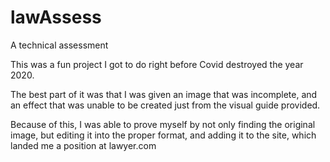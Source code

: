 # lawAssess
A technical assessment

This was a fun project I got to do right before Covid destroyed the year 2020. 

The best part of it was that I was given an image that was incomplete, and an effect that was unable to be created just from the visual guide provided. 

Because of this, I was able to prove myself by not only finding the original image, but editing it into the proper format, and adding it to the site, which landed me a position at lawyer.com 
